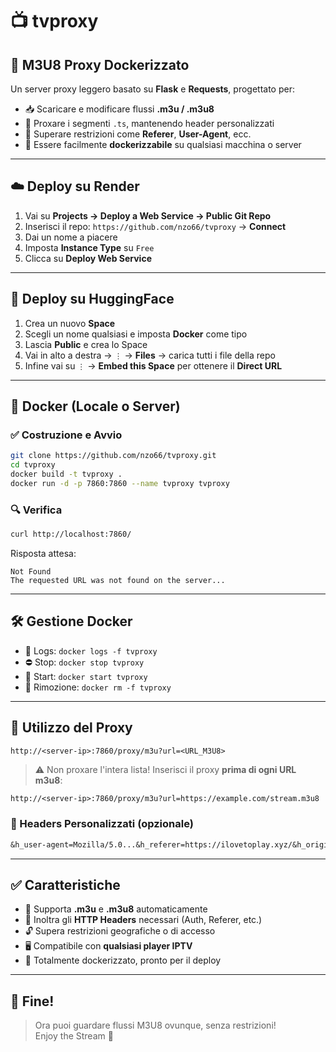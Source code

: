 # 📺 tvproxy

## 🚀 M3U8 Proxy Dockerizzato

Un server proxy leggero basato su **Flask** e **Requests**, progettato per:

- 📥 Scaricare e modificare flussi **.m3u / .m3u8**
- 🔁 Proxare i segmenti `.ts`, mantenendo header personalizzati
- 🚫 Superare restrizioni come **Referer**, **User-Agent**, ecc.
- 🐳 Essere facilmente **dockerizzabile** su qualsiasi macchina o server

---

## ☁️ Deploy su Render

1. Vai su **Projects → Deploy a Web Service → Public Git Repo**
2. Inserisci il repo: `https://github.com/nzo66/tvproxy` → **Connect**
3. Dai un nome a piacere
4. Imposta **Instance Type** su `Free`
5. Clicca su **Deploy Web Service**

---

## 🤗 Deploy su HuggingFace

1. Crea un nuovo **Space**
2. Scegli un nome qualsiasi e imposta **Docker** come tipo
3. Lascia **Public** e crea lo Space
4. Vai in alto a destra → `⋮` → **Files** → carica tutti i file della repo
5. Infine vai su `⋮` → **Embed this Space** per ottenere il **Direct URL**

---

## 🐳 Docker (Locale o Server)

### ✅ Costruzione e Avvio

```bash
git clone https://github.com/nzo66/tvproxy.git
cd tvproxy
docker build -t tvproxy .
docker run -d -p 7860:7860 --name tvproxy tvproxy
```

### 🔍 Verifica

```bash
curl http://localhost:7860/
```

Risposta attesa:
```
Not Found
The requested URL was not found on the server...
```

---

## 🛠️ Gestione Docker

- 📄 Logs: `docker logs -f tvproxy`
- ⛔ Stop: `docker stop tvproxy`
- 🔄 Start: `docker start tvproxy`
- 🧹 Rimozione: `docker rm -f tvproxy`

---

## 🔗 Utilizzo del Proxy

```txt
http://<server-ip>:7860/proxy/m3u?url=<URL_M3U8>
```

> ⚠️ Non proxare l'intera lista! Inserisci il proxy **prima di ogni URL m3u8**:

```
http://<server-ip>:7860/proxy/m3u?url=https://example.com/stream.m3u8
```

### 🎯 Headers Personalizzati (opzionale)

```txt
&h_user-agent=Mozilla/5.0...&h_referer=https://ilovetoplay.xyz/&h_origin=https://ilovetoplay.xyz
```

---

## ✅ Caratteristiche

- 📁 Supporta **.m3u** e **.m3u8** automaticamente
- 🧾 Inoltra gli **HTTP Headers** necessari (Auth, Referer, etc.)
- 🔓 Supera restrizioni geografiche o di accesso
- 🖥️ Compatibile con **qualsiasi player IPTV**
- 🐳 Totalmente dockerizzato, pronto per il deploy

---

## 🎉 Fine!

> Ora puoi guardare flussi M3U8 ovunque, senza restrizioni!  
> Enjoy the Stream 🚀
